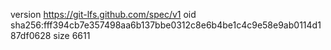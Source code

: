 version https://git-lfs.github.com/spec/v1
oid sha256:fff394cb7e357498aa6b137bbe0312c8e6b4be1c4c9e58e9ab0114d187df0628
size 6611
